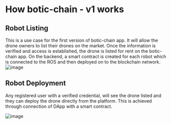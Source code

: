 # How botic-chain - v1 works

## Robot Listing

This is a use case for the first version of botic-chain app. It will allow the drone owners to list their drones on the market. Once the information is verified and access is established, the drone is listed for rent on the botic-chain app. On the backend, a smart contract is created for each robot which is connected to the ROS and then deployed on to the blockchain network.
![image](https://user-images.githubusercontent.com/45354395/116001555-fc4bda00-a5c2-11eb-96b4-215f03bcfc30.png)


## Robot Deployment

Any registered user with a verified credential, will see the drone listed and they can deploy the drone directly from the platform. This is achieved through connection of DApp with a smart contract.

![image](https://user-images.githubusercontent.com/45354395/115998860-50e95800-a5b7-11eb-8d87-dd7b5ff8efff.png)
